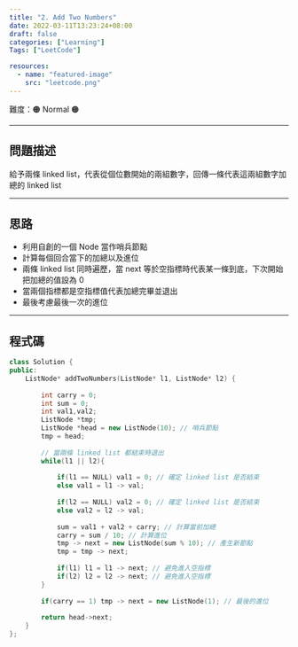 ```yaml
---
title: "2. Add Two Numbers"
date: 2022-03-11T13:23:24+08:00
draft: false
categories: ["Learning"]
Tags: ["LeetCode"]

resources:
  - name: "featured-image"
    src: "leetcode.png"
---
```


難度：🟠 Normal 🟠

---

## 問題描述

給予兩條 linked list，代表從個位數開始的兩組數字，回傳一條代表這兩組數字加總的 linked list

---

## 思路

- 利用自創的一個 Node 當作哨兵節點
- 計算每個回合當下的加總以及進位
- 兩條 linked list 同時遍歷，當 next 等於空指標時代表某一條到底，下次開始把加總的值設為 0 
- 當兩個指標都是空指標值代表加總完畢並退出
- 最後考慮最後一次的進位

---

## 程式碼

```c++
class Solution {
public:
    ListNode* addTwoNumbers(ListNode* l1, ListNode* l2) {
        
        int carry = 0;
        int sum = 0;
        int val1,val2;
        ListNode *tmp;
        ListNode *head = new ListNode(10); // 哨兵節點
        tmp = head;
        
        // 當兩條 linked list 都結束時退出
        while(l1 || l2){
            
            if(l1 == NULL) val1 = 0; // 確定 linked list 是否結束
            else val1 = l1 -> val;
            
            if(l2 == NULL) val2 = 0; // 確定 linked list 是否結束
            else val2 = l2 -> val;
            
            sum = val1 + val2 + carry; // 計算當前加總
            carry = sum / 10; // 計算進位
            tmp -> next = new ListNode(sum % 10); // 產生新節點
            tmp = tmp -> next;
            
            if(l1) l1 = l1 -> next; // 避免進入空指標
            if(l2) l2 = l2 -> next; // 避免進入空指標
        }
        
        if(carry == 1) tmp -> next = new ListNode(1); // 最後的進位
        
        return head->next;
    }
};
```
